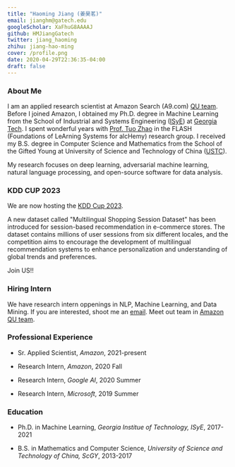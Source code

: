 ```yaml
---
title: "Haoming Jiang (姜昊茗)"
email: jianghm@gatech.edu
googleScholar: XaFhuG8AAAAJ
github: HMJiangGatech
twitter: jiang_haoming
zhihu: jiang-hao-ming
cover: /profile.png
date: 2020-04-29T22:36:35-04:00
draft: false
---
```


### About Me

I am an applied research scientist at Amazon Search (A9.com) [QU team](https://amazonsearchqu.github.io/).
Before I joined Amazon, I obtained my Ph.D. degree in Machine Learning from the School of Industrial and Systems Engineering ([ISyE](https://www.isye.gatech.edu/))
at [Georgia Tech](https://www.gatech.edu/). 
I spent wonderful years with [Prof. Tuo Zhao](https://www2.isye.gatech.edu/~tzhao80/) in the FLASH (Foundations of LeArning Systems for alcHemy) research group.
I received my B.S. degree in Computer Science and Mathematics from the School of the Gifted Young at University of Science and Technology of China ([USTC](http://en.ustc.edu.cn/)).

My research focuses on deep learning, adversarial machine learning, natural language processing, and open-source software for data analysis. 

### **KDD CUP 2023**
We are now hosting the [KDD Cup 2023](https://www.aicrowd.com/challenges/amazon-kdd-cup-23-multilingual-recommendation-challenge/). 

A new dataset called "Multilingual Shopping Session Dataset" has been introduced for session-based recommendation in e-commerce stores. The dataset contains millions of user sessions from six different locales, and the competition aims to encourage the development of multilingual recommendation systems to enhance personalization and understanding of global trends and preferences.

Join US!!

### **Hiring Intern**
We have research intern oppenings in NLP, Machine Learning, and Data Mining. If you are interested, shoot me an [email](mailto:jhaoming@amazon.com). Meet out team in [Amazon QU team](https://amazonsearchqu.github.io/).


### Professional Experience

- Sr. Applied Scientist, *Amazon*, 2021-present

- Research Intern, *Amazon*, 2020 Fall

- Research Intern, *Google AI*, 2020 Summer

- Research Intern, *Microsoft*, 2019 Summer

### Education

- Ph.D. in Machine Learning, *Georgia Institue of Technology, ISyE*, 2017-2021

- B.S. in Mathematics and Computer Science, *University of Science and Technology of China, ScGY*, 2013-2017

